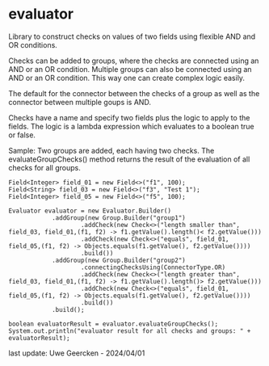 # evaluator

Library to construct checks on values of two fields using flexible AND and OR conditions.

Checks can be added to groups, where the checks are connected using an AND or an OR condition. Multiple groups can
also be connected using an AND or an OR condition. This way one can create complex logic easily.

The default for the connector between the checks of a group  as well as the connector between  multiple goups is AND.

Checks have a name and specify two fields plus the logic to apply to the fields. The logic is a lambda expression which
evaluates to a boolean true or false.

Sample:
Two groups are added, each having two checks. The evaluateGroupChecks() method returns the
result of the evaluation of all checks for all groups.

    Field<Integer> field_01 = new Field<>("f1", 100);
    Field<String> field_03 = new Field<>("f3", "Test 1");
    Field<Integer> field_05 = new Field<>("f5", 100);
    
    Evaluator evaluator = new Evaluator.Builder()
                .addGroup(new Group.Builder("group1")
                        .addCheck(new Check<>("length smaller than", field_03, field_01,(f1, f2) -> f1.getValue().length()< f2.getValue()))
                        .addCheck(new Check<>("equals", field_01, field_05,(f1, f2) -> Objects.equals(f1.getValue(), f2.getValue())))
                        .build())
                .addGroup(new Group.Builder("group2")
                        .connectingChecksUsing(ConnectorType.OR)
                        .addCheck(new Check<>("length greater than", field_03, field_01,(f1, f2) -> f1.getValue().length()> f2.getValue()))
                        .addCheck(new Check<>("equals", field_01, field_05,(f1, f2) -> Objects.equals(f1.getValue(), f2.getValue())))
                        .build())
                .build();

    boolean evaluatorResult = evaluator.evaluateGroupChecks();
    System.out.println("evaluator result for all checks and groups: " + evaluatorResult);

last update: Uwe Geercken - 2024/04/01